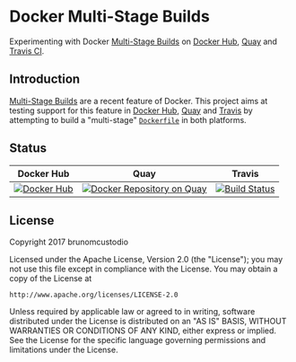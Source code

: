 # Docker Multi-Stage Builds

Experimenting with Docker [Multi-Stage Builds](https://docs.docker.com/engine/userguide/eng-image/multistage-build/) on [Docker Hub](https://hub.docker.com/), [Quay](https://quay.io/) and [Travis CI](https://travis-ci.org/).

## Introduction

[Multi-Stage Builds](https://docs.docker.com/engine/userguide/eng-image/multistage-build/) are a recent feature of Docker. This project aims at testing support for this feature in [Docker Hub](https://hub.docker.com/), [Quay](https://quay.io/) and [Travis](https://travis-ci.org/) by attempting to build a "multi-stage" [`Dockerfile`](./Dockerfile) in both platforms.

## Status

| Docker Hub | Quay | Travis |
|------------|------|--------|
| [![Docker Hub](https://img.shields.io/docker/build/brunomcustodio/docker-multi-stage-builds.svg)](https://hub.docker.com/r/brunomcustodio/docker-multi-stage-builds/) | [![Docker Repository on Quay](https://quay.io/repository/brunomcustodio/docker-multi-stage-builds/status "Docker Repository on Quay")](https://quay.io/repository/brunomcustodio/docker-multi-stage-builds) | [![Build Status](https://travis-ci.org/brunomcustodio/docker-multi-stage-builds.svg?branch=master)](https://travis-ci.org/brunomcustodio/docker-multi-stage-builds) |

## License

Copyright 2017 brunomcustodio

Licensed under the Apache License, Version 2.0 (the "License");
you may not use this file except in compliance with the License.
You may obtain a copy of the License at

    http://www.apache.org/licenses/LICENSE-2.0

Unless required by applicable law or agreed to in writing, software
distributed under the License is distributed on an "AS IS" BASIS,
WITHOUT WARRANTIES OR CONDITIONS OF ANY KIND, either express or implied.
See the License for the specific language governing permissions and
limitations under the License.
